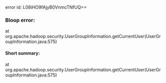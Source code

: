 error id: L08iHO9fAjyB0VnmcTNfUQ==
### Bloop error:

at org.apache.hadoop.security.UserGroupInformation.getCurrentUser(UserGroupInformation.java:575)
#### Short summary: 

at org.apache.hadoop.security.UserGroupInformation.getCurrentUser(UserGroupInformation.java:575)
